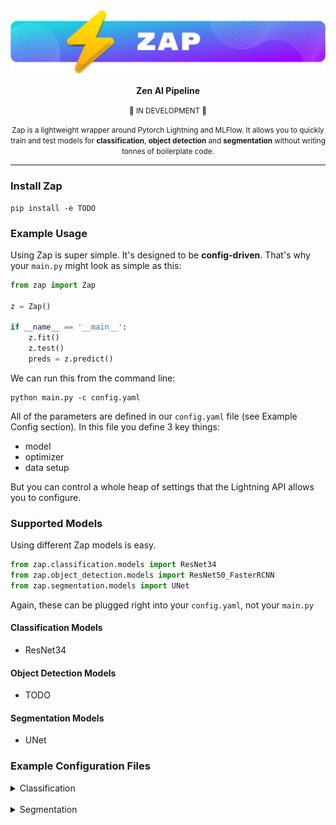 <div align="center">

<img alt="Lightning" src="logo.png" style="max-width: 100%;">
<br/>

**Zen AI Pipeline**

<small>🚧 IN DEVELOPMENT 🚧</small>

<small>Zap is a lightweight wrapper around Pytorch Lightning and MLFlow. It allows you to quickly train and test models for **classification**, **object detection** and **segmentation** without writing tonnes of boilerplate code.</small>

<hr>
</div>

### Install Zap

```
pip install -e TODO
```

### Example Usage

Using Zap is super simple. It's designed to be **config-driven**. That's why your `main.py` might look as simple as this:

```python
from zap import Zap

z = Zap()

if __name__ == '__main__':
    z.fit()
    z.test()
    preds = z.predict()
```

We can run this from the command line:

```
python main.py -c config.yaml
```

All of the parameters are defined in our `config.yaml` file (see Example Config section). In this file you define 3 key things:

- model
- optimizer
- data setup

But you can control a whole heap of settings that the Lightning API allows you to configure.

### Supported Models

Using different Zap models is easy.

```python
from zap.classification.models import ResNet34
from zap.object_detection.models import ResNet50_FasterRCNN
from zap.segmentation.models import UNet
```

Again, these can be plugged right into your `config.yaml`, not your `main.py`

#### Classification Models

- ResNet34

#### Object Detection Models

- TODO

#### Segmentation Models

- UNet

### Example Configuration Files

<details>
<summary>Classification</summary>

```yaml
# lightning.pytorch==2.0.6
seed_everything: true
trainer:
  accelerator: auto
  strategy: auto
  devices: auto
  num_nodes: 1
  precision: 32-true
  logger:
    class_path: lightning.pytorch.loggers.MLFlowLogger
    init_args:
      experiment_name: demo
      log_model: true
      tags:
        example_tag_1: 123
        example_tag_2: 789
  callbacks:
    class_path: lightning.pytorch.callbacks.ModelCheckpoint
    init_args:
      monitor: val_loss
      save_top_k: 1
      mode: min
  max_epochs: 10
  max_time: null
model:
  class_path: zap.classification.models.ResNet34
  init_args:
    num_classes: 12
    bias: true
data:
  class_path: zap.classification.data_modules.ClassificationDataModule
  init_args:
    data_dir: data/classification
    transforms:
      - class_path: torchvision.transforms.ToTensor
      - class_path: torchvision.transforms.Resize
        init_args:
          size:
            - 32
            - 32
          antialias: true
    train_split: 0.7
    test_split: 0.2
    val_split: 0.1
    batch_size: 64
    num_workers: 0
    pin_memory: true
    shuffle: true
optimizer:
  class_path: torch.optim.Adam
  init_args:
    lr: 0.001
    betas:
      - 0.9
      - 0.999
    eps: 1.0e-08
    weight_decay: 0.0
    amsgrad: false
    foreach: null
    maximize: false
    capturable: false
    differentiable: false
    fused: null
```

</details>

<br>

<details>
<summary>Segmentation</summary>

```yaml
# lightning.pytorch==2.0.6
seed_everything: true
trainer:
  accelerator: auto
  strategy: auto
  devices: auto
  num_nodes: 1
  precision: 32-true
  logger:
    class_path: lightning.pytorch.loggers.MLFlowLogger
    init_args:
      experiment_name: demo
      log_model: true
      tags:
        example_tag_1: 123
        example_tag_2: 789
  callbacks:
    class_path: lightning.pytorch.callbacks.ModelCheckpoint
    init_args:
      monitor: val_loss
      save_top_k: 1
      mode: min
  max_epochs: 20
  max_time: null
  log_every_n_steps: 2
model:
  class_path: zap.segmentation.models.UNet
  init_args:
    encoder_name: efficientnet-b2
    encoder_depth: 5
    encoder_weights: imagenet
    activation: sigmoid
    num_classes: 1
    loss_fn:
      class_path: torch.nn.BCEWithLogitsLoss
data:
  class_path: zap.segmentation.data_modules.SegmentationDataModule
  init_args:
    data_dir: data/segmentation
    transforms:
      - class_path: torchvision.transforms.ToTensor
      - class_path: torchvision.transforms.Resize
        init_args:
          size:
            - 1024
            - 1024
          antialias: true
    train_split: 0.6
    test_split: 0
    val_split: 0.4
    batch_size: 3
    num_workers: 0
    pin_memory: true
    shuffle: true
optimizer:
  class_path: torch.optim.Adam
  init_args:
    lr: 0.001
    betas:
      - 0.9
      - 0.999
    eps: 1.0e-08
    weight_decay: 0.0
    amsgrad: false
    foreach: null
    maximize: false
    capturable: false
    differentiable: false
    fused: null
```

</details>
